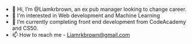- 👋 Hi, I’m @Liamkrbrown, an ex pub manager looking to change career.
- 👀 I'm interested in Web development and Machine Learning
- 🌱 I’m currently completing front end development from CodeAcademy and CS50.
- 📫 How to reach me - Liamrkbrown@gmail.com

<!---
Liamkrbrown/Liamkrbrown is a ✨ special ✨ repository because its `README.md` (this file) appears on your GitHub profile.
You can click the Preview link to take a look at your changes.
--->
